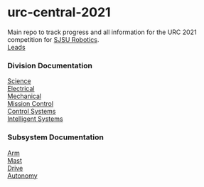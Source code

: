 # urc-central-2021
Main repo to track progress and all information for the URC 2021 competition for [SJSU Robotics](https://github.com/SJSURoboticsTeam).
<br />
[Leads](https://docs.google.com/presentation/d/1s-Qgfs6sdip36D7jrmv8OEf0aU_OwsSCoxct0UsKlas/edit#slide=id.g80a8048a34_6_5)
### Division Documentation
[Science]()  
[Electrical]()  
[Mechanical]()  
[Mission Control]()  
[Control Systems]()  
[Intelligent Systems](https://docs.google.com/presentation/d/1Ixg9pHXM8jfhDKHEwwc2twKoRcqcA9IQiIk_uSOc-uQ/edit#slide=id.p)
### Subsystem Documentation
[Arm]()  
[Mast]()  
[Drive](https://docs.google.com/presentation/d/1v0WoSQskHVO9k7viMhw-HPzhfZXHo48zpKoqh7pbMyw/edit#slide=id.p)  
[Autonomy]()  
### 
